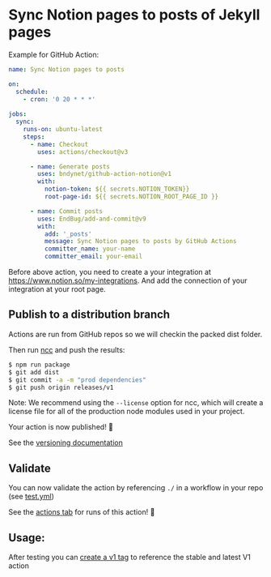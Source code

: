 # Sync Notion pages to posts of Jekyll pages

Example for GitHub Action:

```yml
name: Sync Notion pages to posts

on:
  schedule:
    - cron: '0 20 * * *'
    
jobs:
  sync:
    runs-on: ubuntu-latest
    steps:
      - name: Checkout
        uses: actions/checkout@v3

      - name: Generate posts
        uses: bndynet/github-action-notion@v1
        with:
          notion-token: ${{ secrets.NOTION_TOKEN}}
          root-page-id: ${{ secrets.NOTION_ROOT_PAGE_ID }}

      - name: Commit posts
        uses: EndBug/add-and-commit@v9
        with:
          add: '_posts'
          message: Sync Notion pages to posts by GitHub Actions
          committer_name: your-name
          committer_email: your-email
```

Before above action, you need to create a your integration at https://www.notion.so/my-integrations. And add the connection of your integration at your root page. 

## Publish to a distribution branch

Actions are run from GitHub repos so we will checkin the packed dist folder. 

Then run [ncc](https://github.com/zeit/ncc) and push the results:
```bash
$ npm run package
$ git add dist
$ git commit -a -m "prod dependencies"
$ git push origin releases/v1
```

Note: We recommend using the `--license` option for ncc, which will create a license file for all of the production node modules used in your project.

Your action is now published! :rocket: 

See the [versioning documentation](https://github.com/actions/toolkit/blob/master/docs/action-versioning.md)

## Validate

You can now validate the action by referencing `./` in a workflow in your repo (see [test.yml](.github/workflows/test.yml))


See the [actions tab](https://github.com/actions/typescript-action/actions) for runs of this action! :rocket:

## Usage:

After testing you can [create a v1 tag](https://github.com/actions/toolkit/blob/master/docs/action-versioning.md) to reference the stable and latest V1 action
